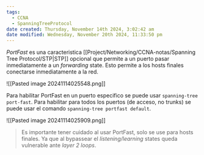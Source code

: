 ```yaml
---
tags:
  - CCNA
  - SpanningTreeProtocol
date created: Thursday, November 14th 2024, 3:02:42 am
date modified: Wednesday, November 20th 2024, 11:33:50 pm
---
```

_PortFast_ es una caracteristica [[Project/Networking/CCNA-notas/Spanning Tree Protocol/STP|STP]] opcional que permite a un puerto pasar inmediatamente a un _forwarding_ state. Esto permite a los hosts finales conectarse inmediatamente a la red. 

![[Pasted image 20241114025548.png]]

Para habilitar PortFast en un puerto especifico se puede usar `spanning-tree port-fast`. Para habilitar para todos los puertos (de acceso, no trunks) se puede usar el comando `spanning-tree portfast default`. 

![[Pasted image 20241114025909.png]]
> Es importante tener cuidado al usar PortFast, solo se use para hosts finales. Ya que al bypassear el _listening/learning_ states queda vulnerable ante _layer 2 loops_.